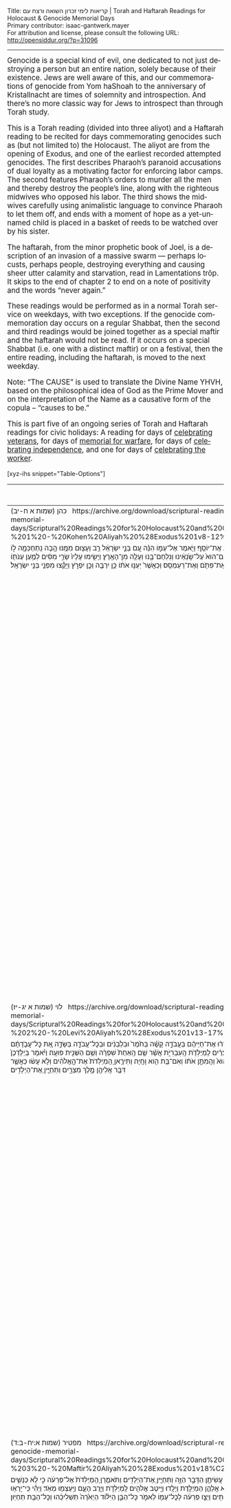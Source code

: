 <html>
<head></head>
<body>
Title: קריאות לימי זכרון השואה ורצח עם | Torah and Haftarah Readings for Holocaust & Genocide Memorial Days<br />
Primary contributor: isaac-gantwerk.mayer<br />
For attribution and license, please consult the following URL: <a href="http://opensiddur.org/?p=31096">http://opensiddur.org/?p=31096</a>
<p />
<hr />

<div class="english" lang="en" style="font-size: 1.2em;">
Genocide is a special kind of evil, one dedicated to not just destroying a person but an entire nation, solely because of their existence. Jews are well aware of this, and our commemorations of genocide from Yom haShoah to the anniversary of Kristallnacht are times of solemnity and introspection. And there’s no more classic way for Jews to introspect than through Torah study. 

This is a Torah reading (divided into three aliyot) and a Haftarah reading to be recited for days commemorating genocides such as (but not limited to) the Holocaust. The aliyot are from the opening of Exodus, and one of the earliest recorded attempted genocides. The first describes Pharaoh’s paranoid accusations of dual loyalty as a motivating factor for enforcing labor camps. The second features Pharaoh’s orders to murder all the men and thereby destroy the people’s line, along with the righteous midwives who opposed his labor. The third shows the midwives carefully using animalistic language to convince Pharaoh to let them off, and ends with a moment of hope as a yet-unnamed child is placed in a basket of reeds to be watched over by his sister. 

The haftarah, from the minor prophetic book of Joel, is a description of an invasion of a massive swarm — perhaps locusts, perhaps people, destroying everything and causing sheer utter calamity and starvation, read in Lamentations trōp. It skips to the end of chapter 2 to end on a note of positivity and the words “never again.” 

These readings would be performed as in a normal Torah service on weekdays, with two exceptions. If the genocide commemoration day occurs on a regular Shabbat, then the second and third readings would be joined together as a special maftir and the haftarah would not be read. If it occurs on a special Shabbat (i.e. one with a distinct maftir) or on a festival, then the entire reading, including the haftarah, is moved to the next weekday. 

Note: “The CAUSE” is used to translate the Divine Name YHVH, based on the philosophical idea of God as the Prime Mover and on the interpretation of the Name as a causative form of the copula – “causes to be.” 

This is part five of an ongoing series of Torah and Haftarah readings for civic holidays: A reading for days of <a href="https://opensiddur.org/readings-and-sourcetexts/festival-and-fast-day-readings/secular/veterans-day-readings/torah-and-haftarah-readings-for-military-veterans-and-memorial-days-by-isaac-mayer/">celebrating veterans</a>, for days of <a href="https://opensiddur.org/readings-and-sourcetexts/festival-and-fast-day-readings/secular/memorial-day-readings/torah-and-haftarah-readings-for-memorial-day-compiled-by-isaac-gantwerk-mayer/">memorial for warfare</a>, for days of <a href="https://opensiddur.org/readings-and-sourcetexts/festival-and-fast-day-readings/secular/independence-day-us-readings/torah-and-haftarah-readings-for-the-fourth-of-july-independence-day/">celebrating independence</a>, and one for days of <a href="https://opensiddur.org/readings-and-sourcetexts/festival-and-fast-day-readings/secular/labor-day-readings/torah-and-haftarah-readings-for-days-recognizing-organized-labor-and-labor-rights-by-isaac-mayer/">celebrating the worker</a>.
</div>

[xyz-ihs snippet="Table-Options"]<table style="margin-left: auto; margin-right: auto;" class="draggable">
<thead><tr><th id="x" style="text-align: right;">Source (Hebrew)</th><th style="text-align: left;">Translation (English)</th></tr></thead>
<tbody>
<tr><td style="vertical-align:top;">
<div class="liturgy" lang="he">
כהן (שמות א ח-יב)
&nbsp;
https://archive.org/download/scriptural-readings-for-holocaust-and-genocide-memorial-days/Scriptural%20Readings%20for%20Holocaust%20and%20Genocide%20Memorial%20Days%20-%201%20-%20Kohen%20Aliyah%20%28Exodus%201v8-12%29.mp3
</span></div></td>
 
<td style="vertical-align:top;">
<div class="english" lang="en">
Kohen: Exodus 1:8-12
</div></td></tr>


<tr><td style="vertical-align:top;">
<div class="liturgy" lang="he">
וַיָּ֥קׇם מֶֽלֶךְ־חָדָ֖שׁ עַל־מִצְרָ֑יִם אֲשֶׁ֥ר לֹֽא־יָדַ֖ע אֶת־יוֹסֵֽף׃ וַיֹּ֖אמֶר אֶל־עַמּ֑וֹ הִנֵּ֗ה עַ֚ם בְּנֵ֣י יִשְׂרָאֵ֔ל רַ֥ב וְעָצ֖וּם מִמֶּֽנּוּ׃ הָ֥בָה נִֽתְחַכְּמָ֖ה ל֑וֹ פֶּן־יִרְבֶּ֗ה וְהָיָ֞ה כִּֽי־תִקְרֶ֤אנָה מִלְחָמָה֙ וְנוֹסַ֤ף גַּם־הוּא֙ עַל־שֹׂ֣נְאֵ֔ינוּ וְנִלְחַם־בָּ֖נוּ וְעָלָ֥ה מִן־הָאָֽרֶץ׃ וַיָּשִׂ֤ימוּ עָלָיו֙ שָׂרֵ֣י מִסִּ֔ים לְמַ֥עַן עַנֹּת֖וֹ בְּסִבְלֹתָ֑ם וַיִּ֜בֶן עָרֵ֤י מִסְכְּנוֹת֙ לְפַרְעֹ֔ה אֶת־פִּתֹ֖ם וְאֶת־רַעַמְסֵֽס׃ וְכַאֲשֶׁר֙ יְעַנּ֣וּ אֹת֔וֹ כֵּ֥ן יִרְבֶּ֖ה וְכֵ֣ן יִפְרֹ֑ץ וַיָּקֻ֕צוּ מִפְּנֵ֖י בְּנֵ֥י יִשְׂרָאֵֽל׃
</span></div></td>
 
<td style="vertical-align:top;">
<div class="english" lang="en">
And a new king arose over Egypt who had not known Joseph. And he said to his people, “Look, the people of the children of Israel are too numerous and strong for us. Come, let’s be cunning about them, lest they multiply, and if war is called it would join with our rivals as a fifth column and leave the land.” And they placed over them gang overseers in order to oppress them with their labors, and they build fortress cities for Pharaoh, Pithom and Ra’amses. And when they were oppressing them, yet they grew and yet they spread, and the [Egyptians] loathed the children of Israel.
</div></td></tr>


<tr><td style="vertical-align:top;">
<div class="liturgy" lang="he">
לוי (שמות א יג-יז)
&nbsp;
https://archive.org/download/scriptural-readings-for-holocaust-and-genocide-memorial-days/Scriptural%20Readings%20for%20Holocaust%20and%20Genocide%20Memorial%20Days%20-%202%20-%20Levi%20Aliyah%20%28Exodus%201v13-17%29.mp3
</span></div></td>
 
<td style="vertical-align:top;">
<div class="english" lang="en">
Levi: Exodus 1:13-17
</div></td></tr>


<tr><td style="vertical-align:top;">
<div class="liturgy" lang="he">
וַיַּעֲבִ֧דוּ מִצְרַ֛יִם אֶת־בְּנֵ֥י יִשְׂרָאֵ֖ל בְּפָֽרֶךְ׃ וַיְמָרְר֨וּ אֶת־חַיֵּיהֶ֜ם בַּעֲבֹדָ֣ה קָשָׁ֗ה בְּחֹ֙מֶר֙ וּבִלְבֵנִ֔ים וּבְכׇל־עֲבֹדָ֖ה בַּשָּׂדֶ֑ה אֵ֚ת כׇּל־עֲבֹ֣דָתָ֔ם אֲשֶׁר־עָבְד֥וּ בָהֶ֖ם בְּפָֽרֶךְ׃ וַיֹּ֙אמֶר֙ מֶ֣לֶךְ מִצְרַ֔יִם לַֽמְיַלְּדֹ֖ת הָֽעִבְרִיֹּ֑ת אֲשֶׁ֨ר שֵׁ֤ם הָֽאַחַת֙ שִׁפְרָ֔ה וְשֵׁ֥ם הַשֵּׁנִ֖ית פּוּעָֽה׃ וַיֹּ֗אמֶר בְּיַלֶּדְכֶן֙ אֶת־הָֽעִבְרִיּ֔וֹת וּרְאִיתֶ֖ן עַל־הָאׇבְנָ֑יִם אִם־בֵּ֥ן הוּא֙ וַהֲמִתֶּ֣ן אֹת֔וֹ וְאִם־בַּ֥ת הִ֖וא וָחָֽיָה׃ וַתִּירֶ֤אןָ הַֽמְיַלְּדֹת֙ אֶת־הָ֣אֱלֹהִ֔ים וְלֹ֣א עָשׂ֔וּ כַּאֲשֶׁ֛ר דִּבֶּ֥ר אֲלֵיהֶ֖ן מֶ֣לֶךְ מִצְרָ֑יִם וַתְּחַיֶּ֖יןָ אֶת־הַיְלָדִֽים׃
</span></div></td>
 
<td style="vertical-align:top;">
<div class="english" lang="en">
And Egypt, they worked the children of Israel harshly. And they embittered their lives with hard labor, with mortar and bricks and all fieldwork, all the labor that they did for them was harsh. And the king of Egypt said to the Hebrew midwives — of whom one was named Shifra and the other was named Pu’a. And he said, “When you are birthing the Hebrews, look at the pair of stones; if it is a boy kill him, and if it is a girl she may live.” And the midwives feared God and did not do as the king of Egypt told them, and let the boys live.
</div></td></tr>


<tr><td style="vertical-align:top;">
<div class="liturgy" lang="he">
מפטיר (שמות א:יח-ב:ד)
&nbsp;
https://archive.org/download/scriptural-readings-for-holocaust-and-genocide-memorial-days/Scriptural%20Readings%20for%20Holocaust%20and%20Genocide%20Memorial%20Days%20-%203%20-%20Maftir%20Aliyah%20%28Exodus%201v18%C2%B72%204%29.mp3
</span></div></td>
 
<td style="vertical-align:top;">
<div class="english" lang="en">
Maftir: Exodus 1:18-2:4
</div></td></tr>


<tr><td style="vertical-align:top;">
<div class="liturgy" lang="he">
וַיִּקְרָ֤א מֶֽלֶךְ־מִצְרַ֙יִם֙ לַֽמְיַלְּדֹ֔ת וַיֹּ֣אמֶר לָהֶ֔ן מַדּ֥וּעַ עֲשִׂיתֶ֖ן הַדָּבָ֣ר הַזֶּ֑ה וַתְּחַיֶּ֖יןָ אֶת־הַיְלָדִֽים׃ וַתֹּאמַ֤רְןָ הַֽמְיַלְּדֹת֙ אֶל־פַּרְעֹ֔ה כִּ֣י לֹ֧א כַנָּשִׁ֛ים הַמִּצְרִיֹּ֖ת הָֽעִבְרִיֹּ֑ת כִּֽי־חָי֣וֹת הֵ֔נָּה בְּטֶ֨רֶם תָּב֧וֹא אֲלֵהֶ֛ן הַמְיַלֶּ֖דֶת וְיָלָֽדוּ׃ וַיֵּ֥יטֶב אֱלֹהִ֖ים לַֽמְיַלְּדֹ֑ת וַיִּ֧רֶב הָעָ֛ם וַיַּֽעַצְמ֖וּ מְאֹֽד׃ וַיְהִ֕י כִּֽי־יָרְא֥וּ הַֽמְיַלְּדֹ֖ת אֶת־הָאֱלֹהִ֑ים וַיַּ֥עַשׂ לָהֶ֖ם בָּתִּֽים׃ וַיְצַ֣ו פַּרְעֹ֔ה לְכׇל־עַמּ֖וֹ לֵאמֹ֑ר כׇּל־הַבֵּ֣ן הַיִּלּ֗וֹד הַיְאֹ֙רָה֙ תַּשְׁלִיכֻ֔הוּ וְכׇל־הַבַּ֖ת תְּחַיּֽוּן׃    
</span></div></td>
 
<td style="vertical-align:top;">
<div class="english" lang="en">
And the king of Egypt called to the midwives and said to them, “Why have you done this thing and let the boys live?” And the midwives said to Pharaoh, “For not like Egyptian women are the Hebrews, for they are beastly — by the time the midwife gets to them they have been born.” And God was good to the midwives and the people increased and grew stronger. And since the midwives feared God, God made houses for them. And Pharaoh commanded all his people and said, “Every son born, into the Nile throw him, and let only the daughters live.”
</div></td></tr>


<tr><td style="vertical-align:top;">
<div class="liturgy" lang="he">
וַיֵּ֥לֶךְ אִ֖ישׁ מִבֵּ֣ית לֵוִ֑י וַיִּקַּ֖ח אֶת־בַּת־לֵוִֽי׃ וַתַּ֥הַר הָאִשָּׁ֖ה וַתֵּ֣לֶד בֵּ֑ן וַתֵּ֤רֶא אֹתוֹ֙ כִּי־ט֣וֹב ה֔וּא וַֽתִּצְפְּנֵ֖הוּ שְׁלֹשָׁ֥ה יְרָחִֽים׃ וְלֹא־יָכְלָ֣ה עוֹד֮ הַצְּפִינוֹ֒ וַתִּֽקַּֽח־לוֹ֙ תֵּ֣בַת גֹּ֔מֶא וַתַּחְמְרָ֥ה בַחֵמָ֖ר וּבַזָּ֑פֶת וַתָּ֤שֶׂם בָּהּ֙ אֶת־הַיֶּ֔לֶד וַתָּ֥שֶׂם בַּסּ֖וּף עַל־שְׂפַ֥ת הַיְאֹֽר׃ וַתֵּתַצַּ֥ב אֲחֹת֖וֹ מֵרָחֹ֑ק לְדֵעָ֕ה מַה־יֵּעָשֶׂ֖ה לֽוֹ׃
</span></div></td>
 
<td style="vertical-align:top;">
<div class="english" lang="en">
And a man from the house of Levi went and married a daughter of Levi. And the woman conceived and gave birth to a son, and she saw that he was good, and hid him three months. And she could not hide him any longer, and she took for him a basket of papyrus and pitched it with pitch and asphalt, and placed the boy in it, and placed it in the reeds at the bank of the Nile. And his sister stationed herself from afar to see what would become of him.
</div></td></tr>


<tr><td style="vertical-align:top;">
<div class="liturgy" lang="he">
הפטרה (יואל א:א-כ, יואל ב:כה-כז)
<span class="instruction" style="color: #0099ff;">מילים בכחול נקראו בניגון איכה</span>
&nbsp;
https://archive.org/download/scriptural-readings-for-holocaust-and-genocide-memorial-days/Scriptural%20Readings%20for%20Holocaust%20and%20Genocide%20Memorial%20Days%20-%204%20-%20Haftarah%20%28Joel%201v1-20%2C%202v25-27%29.mp3
</span></div></td>
 
<td style="vertical-align:top;">
<div class="english" lang="en">
Haftarah: Joel 1:1-20 & 2:25-27 
<span class="instruction" style="color: #0099ff;">words in blue are read in Lamentations melody</span>
</div></td></tr>


<tr><td style="vertical-align:top;">
<div class="liturgy" lang="he">
דְּבַר־יְהֹוָה֙ אֲשֶׁ֣ר הָיָ֔ה אֶל־יוֹאֵ֖ל בֶּן־פְּתוּאֵֽל׃ <span style="color: #0099ff;">שִׁמְעוּ־זֹאת֙ הַזְּקֵנִ֔ים וְהַֽאֲזִ֔ינוּ כֹּ֖ל יוֹשְׁבֵ֣י הָאָ֑רֶץ הֶהָ֤יְתָה זֹּאת֙ בִּֽימֵיכֶ֔ם וְאִ֖ם בִּימֵ֥י אֲבֹתֵיכֶֽם׃ עָלֶ֖יהָ לִבְנֵיכֶ֣ם סַפֵּ֑רוּ וּבְנֵיכֶם֙ לִבְנֵיהֶ֔ם וּבְנֵיהֶ֖ם לְד֥וֹר אַחֵֽר׃ יֶ֤תֶר הַגָּזָם֙ אָכַ֣ל הָאַרְבֶּ֔ה וְיֶ֥תֶר הָאַרְבֶּ֖ה אָכַ֣ל הַיָּ֑לֶק וְיֶ֣תֶר הַיֶּ֔לֶק אָכַ֖ל הֶחָסִֽיל׃ הָקִ֤יצוּ שִׁכּוֹרִים֙ וּבְכ֔וּ וְהֵילִ֖לוּ כׇּל־שֹׁ֣תֵי יָ֑יִן עַל־עָסִ֕יס כִּ֥י נִכְרַ֖ת מִפִּיכֶֽם׃ כִּי־גוֹי֙ עָלָ֣ה עַל־אַרְצִ֔י עָצ֖וּם וְאֵ֣ין מִסְפָּ֑ר שִׁנָּיו֙ שִׁנֵּ֣י אַרְיֵ֔ה וּֽמְתַלְּע֥וֹת לָבִ֖יא לֽוֹ׃ שָׂ֤ם גַּפְנִי֙ לְשַׁמָּ֔ה וּתְאֵנָתִ֖י לִקְצָפָ֑ה חָשֹׂ֤ף חֲשָׂפָהּ֙ וְהִשְׁלִ֔יךְ הִלְבִּ֖ינוּ שָׂרִיגֶֽיהָ׃ אֱלִ֕י כִּבְתוּלָ֥ה חֲגֻרַת־שַׂ֖ק עַל־בַּ֥עַל נְעוּרֶֽיהָ׃ הׇכְרַ֥ת מִנְחָ֛ה וָנֶ֖סֶךְ מִבֵּ֣ית יְהֹוָ֑ה אָֽבְלוּ֙ הַכֹּ֣הֲנִ֔ים מְשָׁרְתֵ֖י יְהֹוָֽה׃ שֻׁדַּ֣ד שָׂדֶ֔ה אָבְלָ֖ה אֲדָמָ֑ה כִּ֚י שֻׁדַּ֣ד דָּגָ֔ן הוֹבִ֥ישׁ תִּיר֖וֹשׁ אֻמְלַ֥ל יִצְהָֽר׃ הֹבִ֣ישׁוּ אִכָּרִ֗ים הֵילִ֙ילוּ֙ כֹּֽרְמִ֔ים עַל־חִטָּ֖ה וְעַל־שְׂעֹרָ֑ה כִּ֥י אָבַ֖ד קְצִ֥יר שָׂדֶֽה׃ הַגֶּ֣פֶן הוֹבִ֔ישָׁה וְהַתְּאֵנָ֖ה אֻמְלָ֑לָה רִמּ֞וֹן גַּם־תָּמָ֣ר וְתַפּ֗וּחַ כׇּל־עֲצֵ֤י הַשָּׂדֶה֙ יָבֵ֔שׁוּ כִּי־הֹבִ֥ישׁ שָׂשׂ֖וֹן מִן־בְּנֵ֥י אָדָֽם׃</span>
</span></div></td>
 
<td style="vertical-align:top;">
<div class="english" lang="en">
The word of the CAUSE that was of Joel son of Pethuel. <span style="color: #0099ff;">Hear this, elders, give ear, all residents of the earth, has something like this occurred in your days or the days of your ancestors? Upon your children tell it, and your children to their children, and their children to the next generation. What the cutter left, the locust has consumed; what the locust left, the larva has consumed, what the larva has left, the hopper has consumed. Wake up, drunkards, and weep, wail, all wine drinkers, for the juice cut off from your face! For a nation has arisen upon My land, vast and countless, its teeth the teeth of lions, its fangs those of the king of beasts. My vines it has made waste, My fig-trees to splinter, stripping, stripping and discarding, their tendrils made white. Lament like a maiden sackcloth-girt for the husband of her youth! Offering and libation have been cut off from the house of the CAUSE, mourn, priests, attendants to the CAUSE! Ravaged is the field, lost is the ground, for ravaged is the grain, withered is the wine, feeble is the oil! Farmworkers wither, vinedressers wail over wheat and barley, for lost is the crop of the field. The vine withers, the fig-tree is feeble, pomegranate, date, and apple and all the fruits of the field wither, for gladness has withered from mortals.</span> 
</div></td></tr>


<tr><td style="vertical-align:top;">
<div class="liturgy" lang="he">
<span style="color: #0099ff;">חִגְר֨וּ וְסִפְד֜וּ הַכֹּהֲנִ֗ים הֵילִ֙ילוּ֙ מְשָׁרְתֵ֣י מִזְבֵּ֔חַ בֹּ֚אוּ לִ֣ינוּ בַשַּׂקִּ֔ים מְשָׁרְתֵ֖י אֱלֹהָ֑י כִּ֥י נִמְנַ֛ע מִבֵּ֥ית אֱלֹהֵיכֶ֖ם מִנְחָ֥ה וָנָֽסֶךְ׃ קַדְּשׁוּ־צוֹם֙ קִרְא֣וּ עֲצָרָ֔ה אִסְפ֣וּ זְקֵנִ֗ים כֹּ֚ל יֹשְׁבֵ֣י הָאָ֔רֶץ בֵּ֖ית יְהֹוָ֣ה אֱלֹהֵיכֶ֑ם וְזַעֲק֖וּ אֶל־יְהֹוָֽה׃ אֲהָ֖הּ לַיּ֑וֹם כִּ֤י קָרוֹב֙ י֣וֹם יְהֹוָ֔ה וּכְשֹׁ֖ד מִשַּׁדַּ֥י יָבֽוֹא׃ הֲל֛וֹא נֶ֥גֶד עֵינֵ֖ינוּ אֹ֣כֶל נִכְרָ֑ת מִבֵּ֥ית אֱלֹהֵ֖ינוּ שִׂמְחָ֥ה וָגִֽיל׃ עָבְשׁ֣וּ פְרֻד֗וֹת תַּ֚חַת מֶגְרְפֹ֣תֵיהֶ֔ם נָשַׁ֙מּוּ֙ אֹֽצָר֔וֹת נֶהֶרְס֖וּ מַמְּגֻר֑וֹת כִּ֥י הֹבִ֖ישׁ דָּגָֽן׃ מַה־נֶּאֶנְחָ֣ה בְהֵמָ֗ה נָבֹ֙כוּ֙ עֶדְרֵ֣י בָקָ֔ר כִּ֛י אֵ֥ין מִרְעֶ֖ה לָהֶ֑ם גַּם־עֶדְרֵ֥י הַצֹּ֖אן נֶאְשָֽׁמוּ׃ אֵלֶ֥יךָ יְהֹוָ֖ה אֶקְרָ֑א כִּ֣י אֵ֗שׁ אָֽכְלָה֙ נְא֣וֹת מִדְבָּ֔ר וְלֶ֣הָבָ֔ה לִהֲטָ֖ה כׇּל־עֲצֵ֥י הַשָּׂדֶֽה׃ גַּם־בַּהֲמ֥וֹת שָׂדֶ֖ה תַּעֲר֣וֹג אֵלֶ֑יךָ כִּ֤י יָֽבְשׁוּ֙ אֲפִ֣יקֵי מָ֔יִם וְאֵ֕שׁ אָכְלָ֖ה נְא֥וֹת הַמִּדְבָּֽר׃</span>
</span></div></td>
 
<td style="vertical-align:top;">
<div class="english" lang="en">
<span style="color: #0099ff;">Gird yourselves and mourn, priests, wail, attendants to the altar, come, abide in sackcloth, attendants of my God, for offering and libation have been held back from the house of my God. Sanctify a fast, call an assembly, gather the elders, all residents of the earth, the house of the CAUSE your God, and shout to the CAUSE! Alas for the day, for the day of the CAUSE is near, like robbery from the Enough One it will come. Isn’t it before our eyes — food cut off, joy and celebration from the house of our God? The seeds have wasted under their hoes, the granaries are empty, the storehouses are in ruins, for the new grain has withered. How the animals moan — the herds of cattle are bewildered, for there is no pasture for them, and the flocks of sheep are desolate.  To You, CAUSE, I call, for fire has consumed the desert pastures, and flame burned all the trees of the field. Even the animals of the field call out to You, for the water springs are dried up, and fire has consumed the desert pastures.</span>
</div></td></tr>


<tr><td style="vertical-align:top;">
<div class="liturgy" lang="he">
וְשִׁלַּמְתִּ֤י לָכֶם֙ אֶת־הַשָּׁנִ֔ים אֲשֶׁר֙ אָכַ֣ל הָאַרְבֶּ֔ה הַיֶּ֖לֶק וְהֶחָסִ֣יל וְהַגָּזָ֑ם חֵילִי֙ הַגָּד֔וֹל אֲשֶׁ֥ר שִׁלַּ֖חְתִּי בָּכֶֽם׃ וַאֲכַלְתֶּ֤ם אָכוֹל֙ וְשָׂב֔וֹעַ וְהִלַּלְתֶּ֗ם אֶת־שֵׁ֤ם יְהֹוָה֙ אֱלֹ֣הֵיכֶ֔ם אֲשֶׁר־עָשָׂ֥ה עִמָּכֶ֖ם לְהַפְלִ֑יא וְלֹא־יֵבֹ֥שׁוּ עַמִּ֖י לְעוֹלָֽם׃ וִידַעְתֶּ֗ם כִּ֣י בְקֶ֤רֶב יִשְׂרָאֵל֙ אָ֔נִי וַאֲנִ֛י יְהֹוָ֥ה אֱלֹהֵיכֶ֖ם וְאֵ֣ין ע֑וֹד וְלֹֽא־יֵבֹ֥שׁוּ עַמִּ֖י לְעוֹלָֽם׃
</span></div></td>
 
<td style="vertical-align:top;">
<div class="english" lang="en">
Yet I will repay you for the years that the locust, the larva, the hopper, and the cutter consumed, the massive army that I sent before you. And you will eat food and be sated and praise the name of the CAUSE your God, who has done wonders for you, and my people will be no more ashamed. And they will know that I am in the midst of Israel, and I am the CAUSE your God and there is no other, and my people will never be ashamed again.
</div></td></tr>
</tbody></table>

<hr />

&nbsp;
</body>
</html>